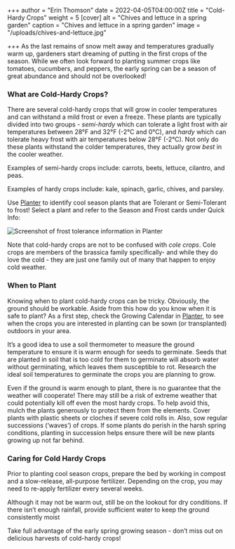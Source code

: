 +++
author = "Erin Thomson"
date = 2022-04-05T04:00:00Z
title = "Cold-Hardy Crops"
weight = 5
[cover]
alt = "Chives and lettuce in a spring garden"
caption = "Chives and lettuce in a spring garden"
image = "/uploads/chives-and-lettuce.jpg"

+++
As the last remains of snow melt away and temperatures gradually warm up, gardeners start dreaming of putting in the first crops of the season. While we often look forward to planting summer crops like tomatoes, cucumbers, and peppers, the early spring can be a season of great abundance and should not be overlooked!

### What are Cold-Hardy Crops?

There are several cold-hardy crops that will grow in cooler temperatures and can withstand a mild frost or even a freeze. These plants are typically divided into two groups - _semi-hardy_ which can tolerate a light frost with air temperatures between 28°F and 32°F (-2°C and 0°C), and _hardy_ which can tolerate heavy frost with air temperatures below 28°F (-2°C). Not only do these plants withstand the colder temperatures, they actually grow _best_ in the cooler weather.

Examples of semi-hardy crops include: carrots, beets, lettuce, cilantro, and peas.

Examples of hardy crops include: kale, spinach, garlic, chives, and parsley.

Use [Planter](https://planter.garden/) to identify cool season plants that are Tolerant or Semi-Tolerant to frost! Select a plant and refer to the Season and Frost cards under Quick Info:

![Screenshot of frost tolerance information in Planter](/uploads/quick-info-screenshot.jpg)

Note that cold-hardy crops are not to be confused with _cole crops_. Cole crops are members of the brassica family specifically- and while they do love the cold - they are just one family out of many that happen to enjoy cold weather.

### When to Plant

Knowing when to plant cold-hardy crops can be tricky. Obviously, the ground should be workable. Aside from this how do you know when it is safe to plant? As a first step, check the Growing Calendar in [Planter](https://planter.garden/), to see when the crops you are interested in planting can be sown (or transplanted) outdoors in your area.

It’s a good idea to use a soil thermometer to measure the ground temperature to ensure it is warm enough for seeds to germinate. Seeds that are planted in soil that is too cold for them to germinate will absorb water without germinating, which leaves them susceptible to rot. Research the ideal soil temperatures to germinate the crops you are planning to grow.

Even if the ground is warm enough to plant, there is no guarantee that the weather will cooperate! There may still be a risk of extreme weather that could potentially kill off even the most hardy crops. To help avoid this, mulch the plants generously to protect them from the elements. Cover plants with plastic sheets or cloches if severe cold rolls in. Also, sow regular successions (‘waves’) of crops. If some plants do perish in the harsh spring conditions, planting in succession helps ensure there will be new plants growing up not far behind.

### Caring for Cold Hardy Crops

Prior to planting cool season crops, prepare the bed by working in compost and a slow-release, all-purpose fertilizer. Depending on the crop, you may need to re-apply fertilizer every several weeks.

Although it may not be warm out, still be on the lookout for dry conditions. If there isn’t enough rainfall, provide sufficient water to keep the ground consistently moist

Take full advantage of the early spring growing season - don’t miss out on delicious harvests of cold-hardy crops!